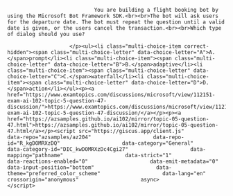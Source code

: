 <p class="card-text">
							
								You are building a flight booking bot by using the Microsoft Bot Framework SDK.<br><br>The bot will ask users for the departure date. The bot must repeat the question until a valid date is given, or the users cancel the transaction.<br><br>Which type of dialog should you use?
							
						</p><ul><li class="multi-choice-item correct-hidden"><span class="multi-choice-letter" data-choice-letter="A">A.</span>prompt</li><li class="multi-choice-item"><span class="multi-choice-letter" data-choice-letter="B">B.</span>adaptive</li><li class="multi-choice-item"><span class="multi-choice-letter" data-choice-letter="C">C.</span>waterfall</li><li class="multi-choice-item"><span class="multi-choice-letter" data-choice-letter="D">D.</span>action</li></ul><p><a href="https://www.examtopics.com/discussions/microsoft/view/112151-exam-ai-102-topic-5-question-47-discussion/">https://www.examtopics.com/discussions/microsoft/view/112151-exam-ai-102-topic-5-question-47-discussion/</a></p><p><a href="https://azsamples.github.io/ai102/mirror/topic-05-question-47.html">https://azsamples.github.io/ai102/mirror/topic-05-question-47.html</a></p><script src="https://giscus.app/client.js"                    data-repo="azsamples/az204"                    data-repo-id="R_kgDOMRXzDQ"                    data-category="General"                    data-category-id="DIC_kwDOMRXzDc4Cgi27"                    data-mapping="pathname"                    data-strict="1"                    data-reactions-enabled="0"                    data-emit-metadata="0"                    data-input-position="bottom"                    data-theme="preferred_color_scheme"                    data-lang="en"                    crossorigin="anonymous"                    async>                    </script>